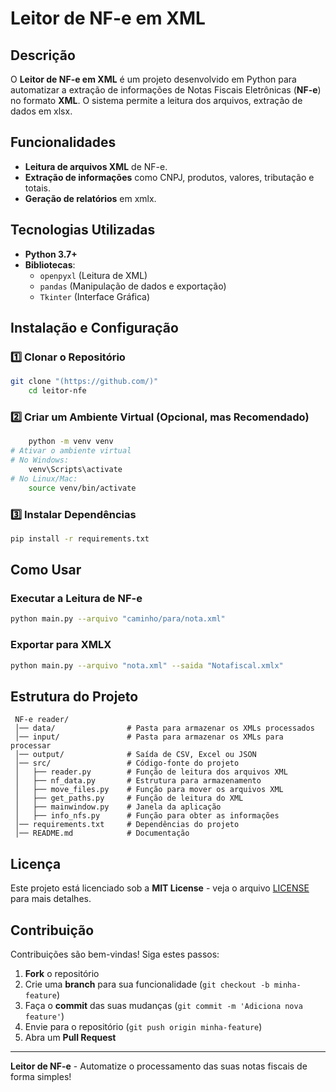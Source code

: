 # Leitor de NF-e em XML

## Descrição
O **Leitor de NF-e em XML** é um projeto desenvolvido em Python para automatizar a extração de informações de Notas Fiscais Eletrônicas (**NF-e**) no formato **XML**. O sistema permite a leitura dos arquivos, extração de dados em xlsx. 

## Funcionalidades
-  **Leitura de arquivos XML** de NF-e.
-  **Extração de informações** como CNPJ, produtos, valores, tributação e totais.
-  **Geração de relatórios** em xmlx.

## Tecnologias Utilizadas
- **Python 3.7+**
- **Bibliotecas**:
  - `openpyxl` (Leitura de XML)
  - `pandas`   (Manipulação de dados e exportação)
  - `Tkinter`   (Interface Gráfica)

## Instalação e Configuração

### 1️⃣ **Clonar o Repositório**
```bash
git clone "(https://github.com/)"
	cd leitor-nfe
```

### 2️⃣ **Criar um Ambiente Virtual (Opcional, mas Recomendado)**
```bash
	python -m venv venv
# Ativar o ambiente virtual
# No Windows:
	venv\Scripts\activate
# No Linux/Mac:
	source venv/bin/activate
```

### 3️⃣ **Instalar Dependências**
```bash
pip install -r requirements.txt
```

## Como Usar
### **Executar a Leitura de NF-e**
```bash
python main.py --arquivo "caminho/para/nota.xml"
```
### **Exportar para XMLX**
```bash
python main.py --arquivo "nota.xml" --saida "Notafiscal.xmlx"
```

## Estrutura do Projeto
```
 NF-e reader/
 │── data/                # Pasta para armazenar os XMLs processados
 │── input/               # Pasta para armazenar os XMLs para processar
 │── output/              # Saída de CSV, Excel ou JSON
 │── src/                 # Código-fonte do projeto
 │   ├── reader.py        # Função de leitura dos arquivos XML
 │   ├── nf_data.py       # Estrutura para armazenamento
 │   ├── move_files.py    # Função para mover os arquivos XML
 │   ├── get_paths.py     # Função de leitura do XML
 │   ├── mainwindow.py    # Janela da aplicação
 │   ├── info_nfs.py      # Função para obter as informações
 │── requirements.txt     # Dependências do projeto
 │── README.md            # Documentação
```

## Licença
Este projeto está licenciado sob a **MIT License** - veja o arquivo [LICENSE](LICENSE) para mais detalhes.

## Contribuição
Contribuições são bem-vindas! Siga estes passos:
1. **Fork** o repositório
2. Crie uma **branch** para sua funcionalidade (`git checkout -b minha-feature`)
3. Faça o **commit** das suas mudanças (`git commit -m 'Adiciona nova feature'`)
4. Envie para o repositório (`git push origin minha-feature`)
5. Abra um **Pull Request**
---

**Leitor de NF-e** - Automatize o processamento das suas notas fiscais de forma simples!

